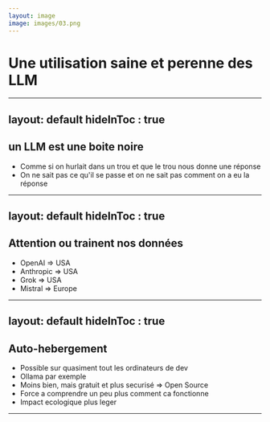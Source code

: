```yaml
---
layout: image
image: images/03.png
---
```

# Une utilisation saine et perenne des LLM

---
layout: default
hideInToc : true
---
## un LLM est une boite noire
- Comme si on hurlait dans un trou et que le trou nous donne une réponse
- On ne sait pas ce qu'il se passe et on ne sait pas comment on a eu la réponse

---
layout: default
hideInToc : true
---
## Attention ou trainent nos données
- OpenAI => USA
- Anthropic => USA
- Grok => USA
- Mistral => Europe

---
layout: default
hideInToc : true
---
## Auto-hebergement
- Possible sur quasiment tout les ordinateurs de dev
- Ollama par exemple
- Moins bien, mais gratuit et plus securisé => Open Source
- Force a comprendre un peu plus comment ca fonctionne
- Impact ecologique plus leger

---